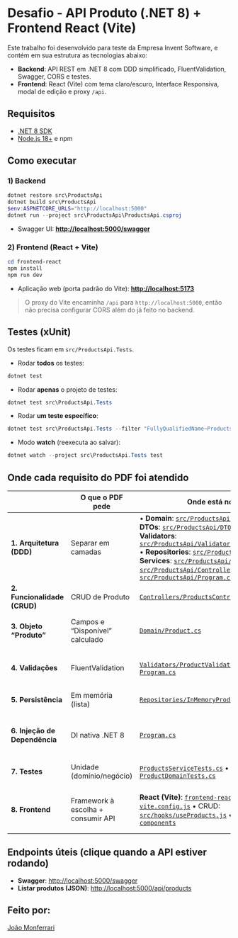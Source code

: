 # Desafio - API Produto (.NET 8) + Frontend React (Vite) 

Este trabalho foi desenvolvido para teste da Empresa Invent Software, e contém em sua estrutura as tecnologias abaixo:
- **Backend**: API REST em .NET 8 com DDD simplificado, FluentValidation, Swagger, CORS e testes.
- **Frontend**: React (Vite) com tema claro/escuro, Interface Responsiva, modal de edição e proxy `/api`.

## Requisitos
- [.NET 8 SDK](https://dotnet.microsoft.com/download)
- [Node.js 18+](https://nodejs.org/) e npm

## Como executar

### 1) Backend
```powershell
dotnet restore src\ProductsApi
dotnet build src\ProductsApi
$env:ASPNETCORE_URLS="http://localhost:5000"
dotnet run --project src\ProductsApi\ProductsApi.csproj
```

- Swagger UI: **[http://localhost:5000/swagger](http://localhost:5000/swagger)**

### 2) Frontend (React + Vite)
```powershell
cd frontend-react
npm install
npm run dev
```

- Aplicação web (porta padrão do Vite): **[http://localhost:5173](http://localhost:5173)**

> O proxy do Vite encaminha `/api` para `http://localhost:5000`, então não precisa configurar CORS além do já feito no backend.

## Testes (xUnit)

Os testes ficam em `src/ProductsApi.Tests`.

- Rodar **todos** os testes:
```powershell
dotnet test
```

- Rodar **apenas** o projeto de testes:
```powershell
dotnet test src\ProductsApi.Tests
```

- Rodar **um teste específico**:
```powershell
dotnet test src\ProductsApi.Tests --filter "FullyQualifiedName~ProductsServiceTests.CreateProduct_Should_Set_Id_And_CreatedAtUtc_And_Persist"
```

- Modo **watch** (reexecuta ao salvar):
```powershell
dotnet watch --project src\ProductsApi.Tests test
```

## Onde cada requisito do PDF foi atendido

|  | O que o PDF pede | Onde está no código | Como foi feito |
|---|---|---|---|
| **1. Arquitetura (DDD)** | Separar em camadas | • **Domain**: [`src/ProductsApi/Domain/Product.cs`](src/ProductsApi/Domain/Product.cs) • **DTOs**: [`src/ProductsApi/DTOs/ProductDto.cs`](src/ProductsApi/DTOs/ProductDto.cs) • **Validators**: [`src/ProductsApi/Validators/ProductValidator.cs`](src/ProductsApi/Validators/ProductValidator.cs) • **Repositories**: [`src/ProductsApi/Repositories`](src/ProductsApi/Repositories) • **Services**: [`src/ProductsApi/Services`](src/ProductsApi/Services) • **API**: [`src/ProductsApi/Controllers`](src/ProductsApi/Controllers) • **Composição/DI**: [`src/ProductsApi/Program.cs`](src/ProductsApi/Program.cs) | Camadas isoladas por responsabilidade; Controller → Service → Repository; domínio sem dependência de web/banco. |
| **2. Funcionalidade (CRUD)** | CRUD de Produto | [`Controllers/ProductsController.cs`](src/ProductsApi/Controllers/ProductsController.cs) | Endpoints: `GET /api/products`, `GET /api/products/{id}`, `POST`, `PUT`, `DELETE`. |
| **3. Objeto “Produto”** | Campos e “Disponível” calculado | [`Domain/Product.cs`](src/ProductsApi/Domain/Product.cs) | `Name`, `Category`, `Price`, `QuantityInStock`, `CreatedAt`; `Available` calculado (`QuantityInStock > 0`). |
| **4. Validações** | FluentValidation | [`Validators/ProductValidator.cs`](src/ProductsApi/Validators/ProductValidator.cs) + registro em [`Program.cs`](src/ProductsApi/Program.cs) | Regras: obrigatórios e não-negativos; `AddFluentValidationAutoValidation()` ativa validação automática (400 em caso de erro). |
| **5. Persistência** | Em memória (lista) | [`Repositories/InMemoryProductRepository.cs`](src/ProductsApi/Repositories/InMemoryProductRepository.cs) | Armazenamento em `ConcurrentDictionary<Guid, Product>` (thread-safe), com **seed** inicial. |
| **6. Injeção de Dependência** | DI nativa .NET 8 | [`Program.cs`](src/ProductsApi/Program.cs) | `AddSingleton<IProductRepository, InMemoryProductRepository>()` e `AddScoped<IProductService, ProductService>()`; constructor injection no Controller/Service. |
| **7. Testes** | Unidade (domínio/negócio) | [`ProductsServiceTests.cs`](src/ProductsApi.Tests/ProductsServiceTests.cs) • [`ProductDomainTests.cs`](src/ProductsApi.Tests/ProductDomainTests.cs) | xUnit cobrindo criação, update, delete, busca e propriedade `Available`. Executa com `dotnet test`. |
| **8. Frontend** | Framework à escolha + consumir API | **React (Vite)**: [`frontend-react/`](frontend-react) • Proxy: [`vite.config.js`](frontend-react/vite.config.js) • CRUD: [`src/hooks/useProducts.js`](frontend-react/src/hooks/useProducts.js) • UI: [`src/App.jsx`](frontend-react/src/App.jsx), [`components`](frontend-react/src/components) | React consumindo a API via `fetch` (`GET/POST/PUT/DELETE`). Proxy do Vite aponta `/api` → `http://localhost:5000`. Tema claro/escuro e modal de edição. |

## Endpoints úteis (clique quando a API estiver rodando)
- **Swagger**: [http://localhost:5000/swagger](http://localhost:5000/swagger)  
- **Listar produtos (JSON)**: [http://localhost:5000/api/products](http://localhost:5000/api/products)


## Feito por:

[João Monferrari](https://www.linkedin.com/in/jo%C3%A3o-monferrari-b278b2223/)
